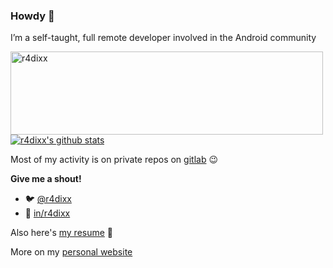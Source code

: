### Howdy 🤠

I’m a self-taught, full remote developer involved in the Android community

<a target="_blank" href="https://trakt.tv/users/r4dixx"><img width="500" height="133" alt="r4dixx" src="https://widgets.trakt.tv/users/3a0c19fd788a2d13b67b05f938c34f3c/watched/banner@2x.jpg" /></a>
<br>
[![r4dixx's github stats](https://github-readme-stats.vercel.app/api?username=r4dixx&theme=darcula)](https://github.com/r4dixx)

Most of my activity is on private repos on [gitlab](https://gitlab.com/asikel) 😉

**Give me a shout!**

- 🐦 [@r4dixx](https://twitter.com/r4dixx)
- 💼 [in/r4dixx](https://linkedin.com/in/r4dixx)

Also here's [my resume](https://ceev.io/@r4dixx) 👀

More on my [personal website](https://r4dixx.github.io/)
